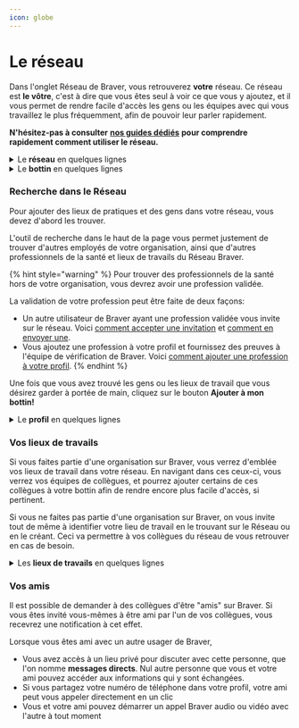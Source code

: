 ```yaml
---
icon: globe
---
```


# Le réseau

Dans l'onglet Réseau de Braver, vous retrouverez **votre** réseau. Ce réseau est **le vôtre**, c'est à dire que vous êtes seul à voir ce que vous y ajoutez, et il vous permet de rendre facile d'accès les gens ou les équipes avec qui vous travaillez le plus fréquemment, afin de pouvoir leur parler rapidement.

**N'hésitez-pas à consulter** [**nos guides dédiés**](https://support.braver.net/guides/for-healthcare-workers/reseau) **pour comprendre rapidement comment utiliser le réseau.**

<details>

<summary>Le <strong>réseau</strong> en quelques lignes</summary>

* Braver permet aux professionnels de la santé de collaborer avec tous les acteurs gravitant autour de leurs patients, qu’ils travaillent dans la même organisation ou non. Braver permet donc à des professionnels de la santé validés de trouver des professionnels de la santé travaillant dans d'autres organisations: c'est ce qu'on appelle le **Réseau Braver**.
* On appelle **Réseau Interne** tous les membres d’une même organisation qui échangent sur Braver. Par exemple, en cliquant sur un lieu de travail, on peut voir tous les membres du réseau interne d’un établissement de santé.

</details>

<details>

<summary>Le <strong>bottin</strong> en quelques lignes</summary>

* Dans l’onglet Réseau de Braver, il est possible de retrouver tous les membres du réseau interne ou externe à votre établissement de travail dans la barre de recherche.
* Si l’on discute fréquemment avec un professionnel de la santé, il est une bonne pratique de l’ajouter à notre bottin. Son ajout à des fils de discussion sera accéléré car il ou elle sera d'emblée suggéré.
* Lorsque vous ajoutez un professionnel dans votre bottin, il n’est pas notifié.
  * Voici [comment ajouter des gens à votre bottin](https://support.braver.net/guides/for-healthcare-workers/reseau/ajouter-un-contact-a-votre-bottin). L'ajout de lieux de travail fonctionne de la même manière.
* Si vous invitez un collègue à être **ami,** il sera d'emblée également ajouté à votre bottin, et sera notifié de cette demande.

</details>

### Recherche dans le Réseau

Pour ajouter des lieux de pratiques et des gens dans votre réseau, vous devez d'abord les trouver.

L'outil de recherche dans le haut de la page vous permet justement de trouver d'autres employés de votre organisation, ainsi que d'autres professionnels de la santé et lieux de travails du Réseau Braver.

{% hint style="warning" %}
Pour trouver des professionnels de la santé hors de votre organisation, vous devrez avoir une profession validée.

La validation de votre profession peut être faite de deux façons:

* Un autre utilisateur de Braver ayant une profession validée vous invite sur le réseau. Voici [comment accepter une invitation](https://support.braver.net/guides/for-healthcare-workers/creation-de-compte/accepter-une-invitation) et [comment en envoyer une](https://support.braver.net/guides/for-healthcare-workers/reseau/inviter-un-professionnel-de-la-sante-a-rejoindre-le-reseau-braver).
* Vous ajoutez une profession à votre profil et fournissez des preuves à l'équipe de vérification de Braver. Voici [comment ajouter une profession à votre profil](https://support.braver.net/guides/for-healthcare-workers/gestion-du-profil/ajouter-sa-profession).
{% endhint %}

Une fois que vous avez trouvé les gens ou les lieux de travail que vous désirez garder à portée de main, cliquez sur le bouton **Ajouter à mon bottin!**

<details>

<summary>Le <strong>profil</strong> en quelques lignes</summary>

* Lorsqu’un collègue vous trouve dans le bottin Braver ou clique sur votre nom dans un canal de soins, il est possible pour cette personne de consulter votre profil.
* Votre profil comprend votre photographie, un espace pour vous décrire, votre profession ainsi que votre lieu ou vos lieux de travail.
* Il vous permet de vous assurer qu’il s’agit bien de la bonne personne à qui vous voulez parler ainsi que d’en apprendre plus sur elle.

</details>

### Vos lieux de travails

Si vous faites partie d'une organisation sur Braver, vous verrez d'emblée vos lieux de travail dans votre réseau. En navigant dans ces ceux-ci, vous verrez vos équipes de collègues, et pourrez ajouter certains de ces collègues à votre bottin afin de rendre encore plus facile d'accès, si pertinent.

Si vous ne faites pas partie d'une organisation sur Braver, on vous invite tout de même à identifier votre lieu de travail en le trouvant sur le Réseau ou en le créant. Ceci va permettre à vos collègues du réseau de vous retrouver en cas de besoin.

<details>

<summary>Les <strong>lieux de travails</strong> en quelques lignes</summary>

* Un lieu de travail regroupe les professionnels de la santé qui oeuvrent ensemble dans lieu de pratique (ex. une clinique privée, une pharmacie, un centre hospitalier, etc.).&#x20;
* Une organisation de santé peut rassembler plusieurs lieux de travail.

</details>

### Vos amis

Il est possible de demander à des collègues d'être "amis" sur Braver. Si vous êtes invité vous-mêmes à être ami par l'un de vos collègues, vous recevrez une notification à cet effet.

Lorsque vous êtes ami avec un autre usager de Braver,

* Vous avez accès à un lieu privé pour discuter avec cette personne, que l'on nomme **messages directs**. Nul autre personne que vous et votre ami pouvez accéder aux informations qui y sont échangées.
* Si vous partagez votre numéro de téléphone dans votre profil, votre ami peut vous appeler directement en un clic
* Vous et votre ami pouvez démarrer un appel Braver audio ou vidéo avec l'autre à tout moment
